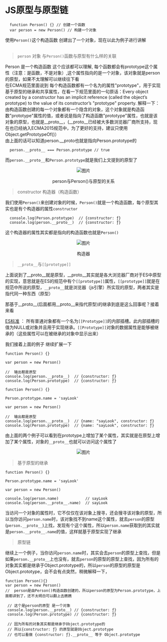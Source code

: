 # JS原型与原型链

```JS
  function Person() {} // 创建一个函数
  var person = new Person() // 构建一个对象
```

使用```Person()```这个构造函数 创建出了一个对象，现在以此为例子进行讲解<br><br>
> ```person``` 对象 与```Person()```函数与原型有什么样的关联


  Person 是一个构造函数 这个应该都可以理解, 每个函数都会有prototype这个属性（注意：是函数，不是对象）,这个属性指向的是一个对象，该对象就是person的原型，如果不太理解可以继续往下看<br>
  在ECMA规范里面说到 每个构造函数都有一个名为的属性"prototype"，用于实现基于原型的继承和共享属性，在看一下规范里面的一句原话：Every object created by a constructor has an implicit reference (called the object’s prototype) to the value of its constructor’s "prototype" property. 解释一下：由构造函数创建的每一个对象都有一个隐含的对象，这个对象就是构造函数"prototype"属性的值，或者说是指向了构造函数"prototype"属性，也就是该对象的原型，也就是__proto__，(__proto__已经被大多数浏览器厂商所支持，现在也已经纳入ECMA2015规范中，为了更好的支持，建议只使用 Object.getPrototypeOf()）<br>
  由上面的话可以知道person.__proto也就是指向Person.prototype的
  ```JS
    person.__proto__ === Person.prototype // true
  ```
  而```person.__proto__```和```Person.prototype```就是我们上文提到的原型了
  <div align="center">

  ![图片](./src/1.jpg)

  person与Person()与原型的关系
  </div>

  <!-- 注：使用__proto__是有争议的，也不鼓励使用它。因为它从来没有被包括在EcmaScript语言规范中，但是现代浏览器都实现了它。__proto__属性已在ECMAScript 6语言规范中标准化，用于确保Web浏览器的兼容性，因此它未来将被支持。它已被不推荐使用, 现在更推荐使用Object.getPrototypeOf/Reflect.getPrototypeOf 和Object.setPrototypeOf/Reflect.setPrototypeOf（尽管如此，设置对象的[[[[Prototype]]]]是一个缓慢的操作，如果性能是一个问题，应该避免） -->

  > constructor 构造器（构造函数）
  
  我们使用```Person()```来创建对象的时候，```Person()```就是一个构造函数，每个原型其实也是有个构造器的属性```constructor```
  ```JS
    console.log(Person.prototype)  // {constructor: ƒ}
    console.log(person.__proto__)  // {constructor: ƒ}
  ```
  这个构造器的属性其实都是指向的构造函数也就是```Person()```
  <div align="center">

  ![图片](./src/3.png)

  构造器
  </div>

  > ```__proto__```与```[[prototype]]```

  上面说到了__proto__就是原型，__proto__其实就是各大浏览器厂商对于ES中原型的实现，意思就是在ES的规范中有个```[[prototype]]```属性，```[[prototype]]```就是在规范中所说的原型，```__proto__```就是浏览器（js引擎）所实现的原型，两者其实是指代同一种东西（原型）

  那基于__proto__(后面都用__proto__来指代原型)的继承到底是这么回事呢？接着来看
  
  [ES标准](https://www.ecma-international.org/ecma-262/6.0/) ：
   所有普通对象都有一个名为```[[Prototype]]```的内部插槽。此内部插槽的值为NULL或对象并且用于实现继承。```[[Prototype]]```对象的数据属性是能够被继承的（这些属性可以在被继承的对象中显示出来）

   我们接着上面的例子 继续扩展一下
   ```JS
   function Person() {}

   var person = new Person()

   //  输出都是原型
   console.log(person.__proto__)  // {constructor: ƒ}
   console.log(Person.prototype)  // {constructor: ƒ}

   ```

   ```JS
   function Person() {}

   Person.prototype.name = 'sayLook'

   var person = new Person()

   //  输出都是原型
   console.log(person.__proto__)  // {name: "sayLook", constructor: ƒ}
   console.log(Person.prototype)  // {name: "sayLook", constructor: ƒ}

   ```
  由上面的两个例子可以看到在prototype上增加了某个属性，其实就是在原型上增加了某个属性，对象的```__proto__```也就可以访问这个属性了
   
   <div align="center">

  ![图片](./src/2.png)
  </div>

 >基于原型的继承

 ```JS
 function Person() {}

 Person.prototype.name = 'sayLook'

 var person = new Person()

 console.log(person.name)            // sayLook
 console.log(person.__proto__.name)  // sayLook
 ```

 当访问一个对象的属性时，它不仅仅在该对象上搜寻，还会搜寻该对象的原型，所以当你访问```person.name```时，该对象找不到name这个属性，就去```person```的原型(```person.__proto__```)上找，发现有个这个属性，所以```person.name```获取到的其实就是```person.__proto__.name```的值，这样就基于原型实现了继承

 > 原型链

 继续上一个例子，当你访问```person.name```时，其实会去```person```的原型上查找，但是如果```person.__proto__```上也没有，就去```person```的原型的原型上查找，因为所有的对象其实都是继承于Object.prototype的，所以```person```的原型的原型是Object.prototype，会不会有点突然，稍微解释一下，
 ```JS
 function Person(){}
 var person = new Person()
//  person是由Person()构造函数创建的，所以person的原型为Person.prototype，上面都讲到了，还不太明白可以翻上去瞧瞧

  // 这个是person的原型 是一个对象
  console.log(person.__proto__) // {constructor: ƒ}
  console.log(Person.prototype) // {constructor: ƒ}

  // 因为所有的对象其实都是继承于Object.prototype的
  // 所以{constructor: ƒ} 的原型就是Object.prototype
  // 也可以看做 {constructor: ƒ}.__proto__ 等于 Object.prototype
  
 ```
